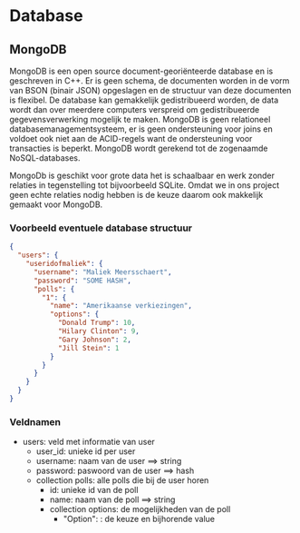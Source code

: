 # Database

## MongoDB

MongoDB is een open source document-georiënteerde database en is geschreven in C++. Er is geen schema, de documenten worden in de vorm van BSON (binair JSON) opgeslagen en de structuur van deze documenten is flexibel. De database kan gemakkelijk gedistribueerd worden, de data wordt dan over meerdere computers verspreid om gedistribueerde gegevensverwerking mogelijk te maken. MongoDB is geen relationeel databasemanagementsysteem, er is geen ondersteuning voor joins en voldoet ook niet aan de ACID-regels want de ondersteuning voor transacties is beperkt. MongoDB wordt gerekend tot de zogenaamde NoSQL-databases.

MongoDb is geschikt voor grote data het is schaalbaar en werk zonder relaties in tegenstelling tot bijvoorbeeld SQLite. Omdat we in ons project geen echte relaties nodig hebben is de keuze daarom ook makkelijk gemaakt voor MongoDB.

### Voorbeeld eventuele database structuur

```json
{
  "users": {
    "useridofmaliek": {
      "username": "Maliek Meersschaert",
      "password": "SOME HASH",
      "polls": {
        "1": {
          "name": "Amerikaanse verkiezingen",
          "options": {
            "Donald Trump": 10,
            "Hilary Clinton": 9,
            "Gary Johnson": 2,
            "Jill Stein": 1
          }
        }
      }
    }
  }
}
```
 
### Veldnamen
* users: veld met informatie van user
    * user_id: unieke id per user
    * username: naam van de user ==> string
    * password: paswoord van de user ==> hash
    * collection polls: alle polls die bij de user horen
        * id: unieke id van de poll    
        * name: naam van de poll ==> string    
        * collection options: de mogelijkheden van de poll
            * "Option": <value>: de keuze en bijhorende value
